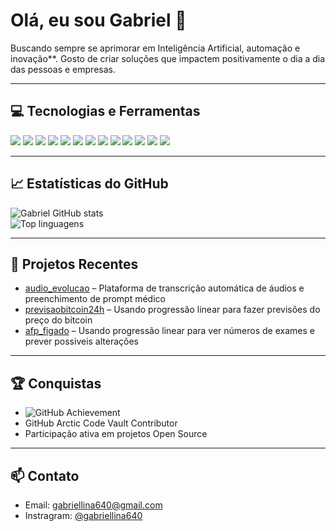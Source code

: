 # Olá, eu sou Gabriel 👋

Buscando sempre se aprimorar em Inteligência Artificial, automação e inovação**. Gosto de criar soluções que impactem positivamente o dia a dia das pessoas e empresas.

---

## 💻 Tecnologias e Ferramentas

<img src="https://img.shields.io/badge/PHP-777BB4?style=for-the-badge&logo=php&logoColor=white" /> 
<img src="https://img.shields.io/badge/Laravel-FC4C02?style=for-the-badge&logo=laravel&logoColor=white" />
<img src="https://img.shields.io/badge/Python-3776AB?style=for-the-badge&logo=python&logoColor=white" /> 
<img src="https://img.shields.io/badge/Machine_Learning-FF6F00?style=for-the-badge&logo=tensorflow&logoColor=white" />
<img src="https://img.shields.io/badge/Pandas-150458?style=for-the-badge&logo=pandas&logoColor=white" />
<img src="https://img.shields.io/badge/Docker-2496ED?style=for-the-badge&logo=docker&logoColor=white" />
<img src="https://img.shields.io/badge/HTML-E34F26?style=for-the-badge&logo=html5&logoColor=white" /> 
<img src="https://img.shields.io/badge/CSS-1572B6?style=for-the-badge&logo=css3&logoColor=white" /> 
<img src="https://img.shields.io/badge/Linux-FCC624?style=for-the-badge&logo=linux&logoColor=black" /> 
<img src="https://img.shields.io/badge/Git-F05032?style=for-the-badge&logo=git&logoColor=white" />
<img src="https://img.shields.io/badge/VS_Code-007ACC?style=for-the-badge&logo=visual-studio-code&logoColor=white" />
<img src="https://img.shields.io/badge/Kitty-FF66AA?style=for-the-badge&logo=kitty&logoColor=white" />
<img src="https://img.shields.io/badge/AI-FF6F00?style=for-the-badge&logo=opencv&logoColor=white" />

---

## 📈 Estatísticas do GitHub

![Gabriel GitHub stats](https://github-readme-stats.vercel.app/api?username=gabriellina640&show_icons=true&theme=radical)  
![Top linguagens](https://github-readme-stats.vercel.app/api/top-langs/?username=gabriellina640&layout=compact&theme=radical)

---

## 🚀 Projetos Recentes

- [audio_evolucao](https://github.com/gabriellina640/audio_evolucao) – Plataforma de transcrição automática de áudios e preenchimento de prompt médico  
- [previsaobitcoin24h](https://github.com/gabriellina640/previsaobitcoin24h) – Usando progressão linear para fazer previsões do preço do bitcoin  
- [afp_figado](https://github.com/gabriellina640/afp_figado) – Usando progressão linear para ver números de exames e prever possiveis alterações  

---

## 🏆 Conquistas

- ![GitHub Achievement](https://github-readme-streak-stats.herokuapp.com/?user=gabriellina640&theme=radical)  
- GitHub Arctic Code Vault Contributor  
- Participação ativa em projetos Open Source  

---

## 📫 Contato

- Email: gabriellina640@gmail.com  
- Instragram: [@gabriellina640](https://instagram.com/gaahenrique__)  


